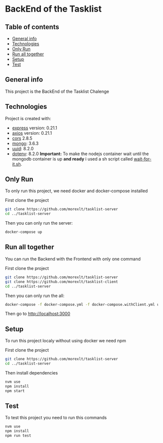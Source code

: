 # BackEnd of the Tasklist

## Table of contents
* [General info](#general-info)
* [Technologies](#technologies)
* [Only Run](#only-run)
* [Run all together](#run-all-together)
* [Setup](#setup)
* [Test](#test)

## General info
This project is the BackEnd of the Tasklist Chalenge
	
## Technologies
Project is created with:
* [express](https://github.com/expressjs/express) version: 0.21.1
* [axios](https://github.com/axios/axios) version: 0.21.1
* [cors](https://github.com/expressjs/cors) 2.8.5
* [mongo](https://github.com/mongodb/node-mongodb-native): 3.6.3
* [uuid](https://github.com/uuidjs/uuid): 8.2.0
* [dotenv](https://github.com/motdotla/dotenv): 8.2.0
**Important:** To make the nodejs container wait until the mongodb container is up **and ready** i used a sh script called [wait-for-it.sh](https://github.com/vishnubob/wait-for-it).
	
## Only Run
To only run this project, we need docker and docker-compose installed

First clone the project
```bash
git clone https://github.com/morexlt/tasklist-server
cd ../tasklist-server
```
Then you can only run the server:
```bash
docker-compose up
```

## Run all together
You can run the Backend with the Frontend with only one command

First clone the project
```bash
git clone https://github.com/morexlt/tasklist-server
git clone https://github.com/morexlt/tasklist-client
cd ../tasklist-server
```
Then you can only run the all:
```bash
docker-compose -f docker-compose.yml -f docker-compose.withClient.yml up
```
Then go to [http://localhost:3000](http://localhost:3000)

## Setup
To run this project localy without using docker we need npm

First clone the project
```bash
git clone https://github.com/morexlt/tasklist-server
cd ../tasklist-server
```
Then install dependencies
```bash
nvm use
npm install
npm start
```

## Test
To test this project you need to run this commands

```bash
nvm use
npm install
npm run test
```
